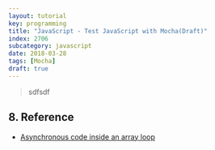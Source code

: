```yaml
---
layout: tutorial
key: programming
title: "JavaScript - Test JavaScript with Mocha(Draft)"
index: 2706
subcategory: javascript
date: 2018-03-28
tags: [Mocha]
draft: true
---
```


> sdfsdf



## 8. Reference
* [Asynchronous code inside an array loop](https://codeburst.io/asynchronous-code-inside-an-array-loop-c5d704006c99)
